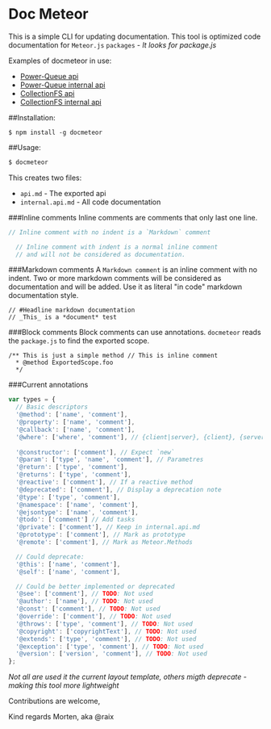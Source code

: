 Doc Meteor
===========

This is a simple CLI for updating documentation.
This tool is optimized code documentation for `Meteor.js` `packages` - *It looks for package.js*

Examples of docmeteor in use:
* [Power-Queue api](https://github.com/CollectionFS/Meteor-powerqueue/blob/master/api.md)
* [Power-Queue internal api](https://github.com/CollectionFS/Meteor-powerqueue/blob/master/internal.api.md)
* [CollectionFS api](https://github.com/CollectionFS/Meteor-CollectionFS/blob/devel-merge/api.md)
* [CollectionFS internal api](https://github.com/CollectionFS/Meteor-CollectionFS/blob/devel-merge/internal.api.md)

##Installation:
```
$ npm install -g docmeteor
```

##Usage:
```bash
$ docmeteor
```
This creates two files:
* `api.md` - The exported api
* `internal.api.md` - All code documentation

###Inline comments
Inline comments are comments that only last one line.
```js
// Inline comment with no indent is a `Markdown` comment

  // Inline comment with indent is a normal inline comment
  // and will not be considered as documentation.
```

###Markdown comments
A `Markdown comment` is an inline comment with no indent.
Two or more markdown comments will be considered as documentation and will be added. Use it as literal "in code" markdown documentation style.
```
// #Headline markdown documentation
// _This_ is a *document* test
```

###Block comments
Block comments can use annotations. `docmeteor` reads the `package.js` to find the exported scope.
```
/** This is just a simple method // This is inline comment
  * @method ExportedScope.foo
  */
```

###Current annotations
```js
var types = {
  // Basic descriptors
  '@method': ['name', 'comment'],
  '@property': ['name', 'comment'],
  '@callback': ['name', 'comment'],
  '@where': ['where', 'comment'], // {client|server}, {client}, {server}
  
  '@constructor': ['comment'], // Expect `new`
  '@param': ['type', 'name', 'comment'], // Parametres
  '@return': ['type', 'comment'],
  '@returns': ['type', 'comment'],
  '@reactive': ['comment'], // If a reactive method
  '@deprecated': ['comment'], // Display a deprecation note
  '@type': ['type', 'comment'],
  '@namespace': ['name', 'comment'],
  '@ejsontype': ['name', 'comment'],
  '@todo': ['comment'] // Add tasks
  '@private': ['comment'], // Keep in internal.api.md
  '@prototype': ['comment'], // Mark as prototype
  '@remote': ['comment'], // Mark as Meteor.Methods

  // Could deprecate:
  '@this': ['name', 'comment'],
  '@self': ['name', 'comment'],

  // Could be better implemented or deprecated
  '@see': ['comment'], // TODO: Not used
  '@author': ['name'], // TODO: Not used
  '@const': ['comment'], // TODO: Not used
  '@override': ['comment'], // TODO: Not used
  '@throws': ['type', 'comment'], // TODO: Not used
  '@copyright': ['copyrightText'], // TODO: Not used
  '@extends': ['type', 'comment'], // TODO: Not used
  '@exception': ['type', 'comment'], // TODO: Not used
  '@version': ['version', 'comment'], // TODO: Not used
};
```
*Not all are used it the current layout template, others migth deprecate - making this tool more lightweight*

Contributions are welcome,

Kind regards Morten, aka @raix
